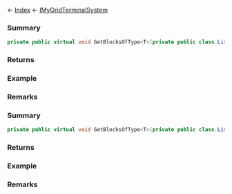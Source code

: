 ← [Index](Api-Index) ← [IMyGridTerminalSystem](Sandbox.ModAPI.Ingame.IMyGridTerminalSystem)

### Summary

```csharp
private public virtual void GetBlocksOfType<T>(private public class.List<T> blocks, private public sealed class.Func<T, TResult> collect)
```

### Returns

### Example

### Remarks

### Summary

```csharp
private public virtual void GetBlocksOfType<T>(private public class.List<T> blocks, private public sealed class.Func<T, TResult> collect)
```

### Returns

### Example

### Remarks

